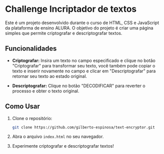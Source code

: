 # Challenge Incriptador de textos

Este é um projeto desenvolvido durante o curso de HTML, CSS e JavaScript da plataforma de ensino ALURA.
O objetivo do projeto é criar uma página simples que permite criptografar e descriptografar textos.

## Funcionalidades

- **Criptografar:** Insira um texto no campo especificado e clique no botão "Criptografar" para transformar seu texto, você também pode copiar o texto e inserir novamente no campo e clicar em "Descriptografar" para retornar seu texto ao estado original.

- **Descriptografar:** Clique no botão "DECODIFICAR" para reverter o processo e obter o texto original.

## Como Usar

1. Clone o repositório:

    ```bash
    git clone https://github.com/gilberto-espinosa/text-encryptor.git
    ```

2. Abra o arquivo `index.html` no seu navegador.

3. Experimente criptografar e descriptografar textos!
